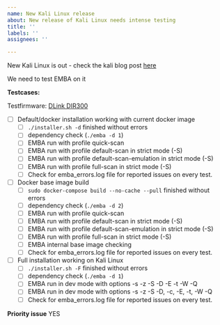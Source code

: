 ```yaml
---
name: New Kali Linux release 
about: New release of Kali Linux needs intense testing
title: ''
labels: ''
assignees: ''

---
```


New Kali Linux is out - check the kali blog post [here](https://www.kali.org/blog/kali-linux-2023-2-release/)

We need to test EMBA on it

**Testcases:**

Testfirmware: [DLink DIR300](https://ftp.dlink.de/dir/dir-300/archive/driver_software/DIR-300_fw_revb_214b01_ALL_de_20130206.zip)

- [ ] Default/docker installation working with current docker image
  - [ ] `./installer.sh -d` finished without errors
  - [ ] dependency check (`./emba -d 1`)
  - [ ] EMBA run with profile quick-scan
  - [ ] EMBA run with profile default-scan in strict mode (-S)
  - [ ] EMBA run with profile default-scan-emulation in strict mode (-S)
  - [ ] EMBA run with profile full-scan in strict mode (-S)
  - [ ] Check for emba_errors.log file for reported issues on every test.
- [ ] Docker base image build
  - [ ] `sudo docker-compose build --no-cache --pull` finished without errors
  - [ ] dependency check (`./emba -d 2`)
  - [ ] EMBA run with profile quick-scan
  - [ ] EMBA run with profile default-scan in strict mode (-S)
  - [ ] EMBA run with profile default-scan-emulation in strict mode (-S)
  - [ ] EMBA run with profile full-scan in strict mode (-S)
  - [ ] EMBA internal base image checking
  - [ ] Check for emba_errors.log file for reported issues on every test.
- [ ] Full installation working on Kali Linux
  - [ ] `./installer.sh -F` finished without errors
  - [ ] dependency check (`./emba -d 1`)
  - [ ] EMBA run in dev mode with options -s -z -S -D -E -t -W -Q
  - [ ] EMBA run in dev mode with options -s -z -S -D, -c, -E, -t, -W -Q
  - [ ] Check for emba_errors.log file for reported issues on every test.

**Priority issue**
YES
